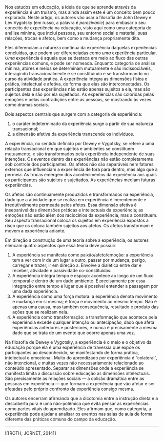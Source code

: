 Nos estudos em educação, a ideia de que se aprende através da experiência é um truísmo, mas ainda assim este é um conceito bem pouco explorado. Neste artigo, os autores vão usar a filosofia de John Dewey e Lev Vygotsky (em russo, a palavra é _perezivanie_) para embasar o seu conceito de experiência na educação, visto aqui como uma categoria de análise mínima, que inclui pessoas, seu entorno social e material, suas relações, trocas e afetos, bem como a mudança propriamente dita.

Eles diferenciam a natureza contínua da experiência daquelas experiências concluídas, que podem ser diferenciadas como _uma_ experiência particular. _Uma_ experiência é aquela que se destaca em meio ao fluxo das outras experiências comuns, e pode ser nomeada. Enquanto categoria de análise mínima, atores e meios se determinam mutuamente e são indissociáveis, interagindo transacionalmente e se constituindo e se transformando no curso da atividade prática. A experiência integra as dimensões física e prática, intelectual e afetiva, de forma que elas são interconectadas. Os participantes das experiências não estão apenas sujeitos a ela, mas são sujeitos dela e são por ela sujeitados. As experiências são coloridas pelas emoções e pelas contradições entre as pessoas, se mostrando às vezes como dramas sociais.

Dois aspectos centrais que surgem com a categoria de experiência: 

1. o caráter indeterminado da experiência surge a partir de sua natureza transacional;
2. a dimensão afetiva da experiência transcende os indivíduos.

A experiência, no sentido definido por Dewey e Vygotsky, se refere a uma relação transacional em que sujeitos e ambientes se constituem mutuamente, e são transformados pela experiência independente de suas intenções. Os eventos dentro das experiências não estão completamente sob controle dos participantes. Os afetos não são separáveis nem fatores externos que influenciam a experiência de fora para dentro, mas algo que a permeia. As trocas emergem dos acontecimentos da experiência aos quais os participantes são sujeitos e sujeitados. As experiências mediam futuras experiências.

Os afetos são continuamente produzidos e transformados na experiência, dado que a atividade que se realiza em experiência é inerentemente e irredutivelmente permeada pelos afetos. Essa dimensão afetiva é inseparável das dimensões práticas e intelectuais da experiência; as emoções não estão além dos raciocínios da experiência, mas a constituem. Seu aspecto transacional coloca os sujeitos em experiência expostos a risco que os coloca também sujeitos aos afetos. Os afetos transformam e movem a experiência adiante.

Em direção a construção de uma teoria sobre a experiência, os autores elencam quatro aspectos que essa teoria deve possuir:

1. A experiência se manifesta como paixão/afeto/emoção: a experiência tem a ver com ir de um lugar a outro, passar por mudança, perigo, carregar e trazer, ir em direção a. Envolve a dialética entre dar e receber, atividade e passividade co-constituídas.
2. A experiência integra tempo e espaço: acontece ao longo de um fluxo temporal e dentro de um dado ambiente. É precisamente por essa integração entre tempo e lugar que é possível entender a passagem por uma dada experiência.
3. A experiência como uma força motora: a experiência denota movimento e mudança em si mesma; é força e movimento ao mesmo tempo. Não é apenas uma causa, mas também consequência, resultado e produto das ações que se realizam nela.
4. A experiência como transformação: a transformação que acontece pela experiência excede qualquer intenção ou antecipação, dado que afeta experiências anteriores e posteriores, e nunca é precisamente a mesma dado que se trata de um evento que ocorre apenas uma vez.

Na filosofia de Dewey e Vygotsky, a experiência é o meio e o objetivo da educação porque ela é uma experiência de travessia que expõe os participantes ao desconhecido, se manifestando de forma prática, intelectual e emocional. Muito do aprendizado por experiência é “colateral”, não intencional, e muitas vezes não necessariamente relacionado ao conteúdo apresentado. Separar as dimensões onde a experiência se manifesta limita a discussão sobre educação as dimensões intelectuais. São precisamente as relações sociais — a colisão dramática entre as pessoas em experiência — que formam a experiência que vão afetar e ser afetadas pelo próprio confronto da experiência consigo mesma.

Os autores encerram afirmando que a dicotomia entre a instrução direta e a descoberta pura é uma não-polêmica que evita pensar as experiências como partes vitais do aprendizado. Eles afirmam que, como categoria, a experiência pode ajudar a analisar os eventos nas salas de aula de forma diferente das práticas comuns do campo da educação.

---

![[ROTH; JORNET, 2014]]